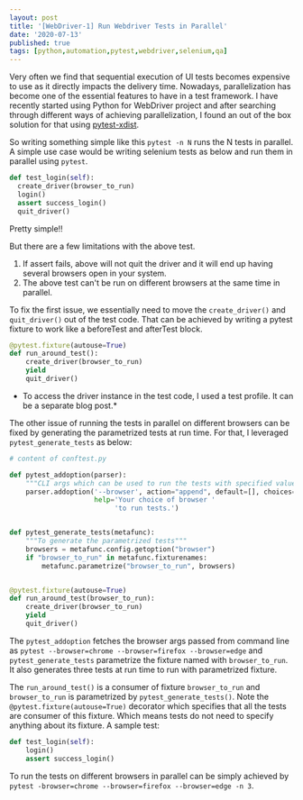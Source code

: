 ```yaml
---
layout: post
title: '[WebDriver-1] Run Webdriver Tests in Parallel'
date: '2020-07-13'
published: true
tags: [python,automation,pytest,webdriver,selenium,qa]
---
```

Very often we find that sequential execution of UI tests becomes expensive to use as it directly impacts the delivery time. Nowadays, parallelization has become one of the essential features to have in a test framework. I have recently started using Python for WebDriver project and after searching through different ways of achieving parallelization, I found an out of the box solution for that using [pytest-xdist](https://pypi.org/project/pytest-xdist/).

So writing something simple like this `pytest -n N` runs the N tests in parallel. A simple use case would be writing selenium tests as below and run them in parallel using `pytest`.

```python
def test_login(self):
  create_driver(browser_to_run)
  login()
  assert success_login()
  quit_driver()
```


Pretty simple!!

But there are a few limitations with the above test.

1. If assert fails, above will not quit the driver and it will end up having several browsers open in your system.
2. The above test can't be run on different browsers at the same time in parallel.

To fix the first issue, we essentially need to move the `create_driver()` and `quit_driver()` out of the test code. That can be achieved by writing a pytest fixture to work like a beforeTest and afterTest block.


```python
@pytest.fixture(autouse=True)
def run_around_test():
    create_driver(browser_to_run)
    yield
    quit_driver()
```

* To access the driver instance in the test code, I used a test profile. It can be a separate blog post.*

The other issue of running the tests in parallel on different browsers can be fixed by generating the parametrized tests at run time. For that, I leveraged `pytest_generate_tests` as below:


```python
# content of conftest.py

def pytest_addoption(parser):
    """CLI args which can be used to run the tests with specified values."""
    parser.addoption('--browser', action="append", default=[], choices=['chrome', 'firefox', 'edge'],
                     help='Your choice of browser '
                          'to run tests.')


def pytest_generate_tests(metafunc):
    """To generate the parametrized tests"""
    browsers = metafunc.config.getoption("browser")
    if "browser_to_run" in metafunc.fixturenames:
        metafunc.parametrize("browser_to_run", browsers)


@pytest.fixture(autouse=True)
def run_around_test(browser_to_run):
    create_driver(browser_to_run)
    yield
    quit_driver()
```


The `pytest_addoption` fetches the browser args passed from command line as `pytest --browser=chrome --browser=firefox --browser=edge` and `pytest_generate_tests` parametrize the fixture named with `browser_to_run`. It also generates three tests at run time to run with parametrized fixture.

The `run_around_test()` is a consumer of fixture `browser_to_run` and `browser_to_run` is parametrized by `pytest_generate_tests()`. Note the `@pytest.fixture(autouse=True)` decorator which specifies that all the tests are consumer of this fixture. Which means tests do not need to specify anything about its fixture. A sample test:


```python
def test_login(self):
    login()
    assert success_login()
```


To run the tests on different browsers in parallel can be simply achieved by `pytest -browser=chrome --browser=firefox --browser=edge -n 3`.
